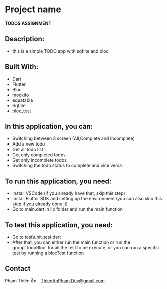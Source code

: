 # Project name
**TODOS ASSIGNMENT**

## Description:
- this is a simple TODO app with sqflite and bloc

## Built With:
- Dart
- Flutter
- Bloc
- mockito
- equatable
- Sqflite
- bloc_test

## In this application, you can:
- Switching between 3 screen (All,Complete and Incomplete)
- Add a new todo
- Get all todo list
- Get only completed todos
- Get only incomplete todos
- Switching the todo status to complete and vice versa

## To run this application, you need:
- Install VSCode (if you already have that, skip this step)
- Install Flutter SDK and setting up the environment (you can also skip this step if you already done it)
- Go to main.dart in lib folder and run the main function

## To test this application, you need:
- Go to test\unit_test.dart
- After that, you can either run the main function or run the group'TodoBloc' for all the test to be execute, or you can run a specific test by running a blocTest function

## Contact
Phạm Thiên Ân - ThienAnPham.Dev@gmail.com
